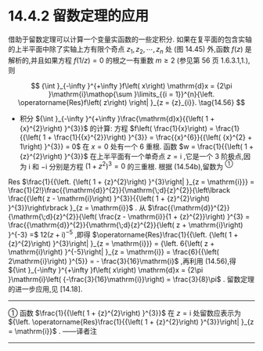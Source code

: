 # 14.4.2 留数定理的应用

借助于留数定理可以计算一个变量实函数的一些定积分. 如果在复平面的包含实轴的上半平面中除了实轴上方有限个奇点 ${z}_{1},{z}_{2},\cdots ,{z}_{n}$ 处 (图 14.45) 外,函数 $f\left( z\right)$ 是解析的,并且如果方程 $f\left( {1/z}\right)  = 0$ 的根之一有重数 $m \geq  2$ (参见第 56 页 1.6.3.1,1.),则

$$
{\int }_{-\infty }^{+\infty }f\left( x\right) \mathrm{d}x = {2\pi }\mathrm{i}\mathop{\sum }\limits_{{i = 1}}^{n}{\left. \operatorname{Res}f\left( z\right) \right| }_{z = {z}_{i}}. \tag{14.56}
$$

- 积分 ${\int }_{-\infty }^{+\infty }\frac{\mathrm{d}x}{{\left( 1 + {x}^{2}\right) }^{3}}$ 的计算: 方程 $f\left( \frac{1}{x}\right)  = \frac{1}{{\left( 1 + \frac{1}{{x}^{2}}\right) }^{3}} = \frac{{x}^{6}}{{\left( {x}^{2} + 1\right) }^{3}} = 0$ 在 $x = 0$ 处有一个 6 重根. 函数 $w = \frac{1}{{\left( 1 + {z}^{2}\right) }^{3}}$ 在上半平面有一个单奇点 $z = \mathrm{i}$ ,它是一个 3 阶极点,因为 $\mathrm{i}$ 和 $- \mathrm{i}$ 分别是方程 ${\left( 1 + {z}^{2}\right) }^{3} = 0$ 的三重根. 根据 (14.54b),留数为 ${}^{\text{①}}$

Res $\frac{1}{{\left. {\left( 1 + {z}^{2}\right) }^{3}\right| }_{z = \mathrm{i}}} = \frac{1}{2!}\frac{{\mathrm{d}}^{2}}{\mathrm{\;d}{z}^{2}}{\left\lbrack  \frac{{\left( z - \mathrm{i}\right) }^{3}}{{\left( 1 + {z}^{2}\right) }^{3}}\right\rbrack  }_{z = \mathrm{i}}$ . 从 $\frac{{\mathrm{d}}^{2}}{\mathrm{\;d}{z}^{2}}{\left( \frac{z - \mathrm{i}}{1 + {z}^{2}}\right) }^{3} = \frac{{\mathrm{d}}^{2}}{\mathrm{\;d}{z}^{2}}{\left( z + \mathrm{i}\right) }^{-3} =$ ${12}{\left( z + \mathrm{i}\right) }^{-5}$ ,即得 $\operatorname{Res}\frac{1}{{\left. {\left( 1 + {z}^{2}\right) }^{3}\right| }_{z = \mathrm{i}}} = {\left. 6{\left( z + \mathrm{i}\right) }^{-5}\right| }_{z = \mathrm{i}} = \frac{6}{{\left( 2\mathrm{i}\right) }^{5}} =  - \frac{3}{16}\mathrm{i}$ ,再利用 (14.56),得 ${\int }_{-\infty }^{+\infty }f\left( x\right) \mathrm{d}x = {2\pi }\mathrm{i}\left( {-\frac{3}{16}\mathrm{i}}\right)  = \frac{3}{8}\pi$ . 留数定理的进一步应用,见 [14.18].

---

① 函数 $\frac{1}{{\left( 1 + {z}^{2}\right) }^{3}}$ 在 $z = \mathrm{i}$ 处留数应表示为 ${\left. \operatorname{Res}\frac{1}{{\left( 1 + {z}^{2}\right) }^{3}}\right| }_{z = \mathrm{i}}$ . ——译者注

---
